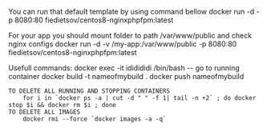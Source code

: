 You can run that default template by using command bellow
    docker run -d -p 8080:80 fiedietsov/centos8-nginxphpfpm:latest

For your app you should mount folder to path /var/www/public and check nginx configs
    docker run -d -v /my-app:/var/www/public -p 8080:80 fiedietsov/centos8-nginxphpfpm:latest


Usefull commands:
    docker exec -it ididididi /bin/bash  -- go to running container
    docker build -t nameofmybuild .
    docker push nameofmybuild

    TO DELETE ALL RUNNING AND STOPPING CONTAINERS
        for i in `docker ps -a | cut -d " " -f 1| tail -n +2` ; do docker stop $i && docker rm $i ; done  
    TO DELETE ALL IMAGES
        docker rmi --force `docker images -a -q`


